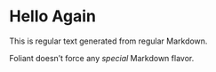 # Hello Again

This is regular text generated from regular Markdown.

Foliant doesn’t force any *special* Markdown flavor.
